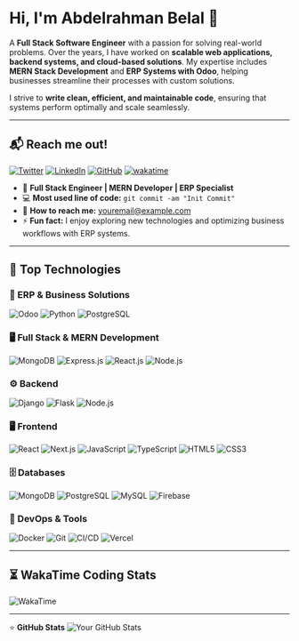 # Hi, I'm Abdelrahman Belal 👋

A **Full Stack Software Engineer** with a passion for solving real-world problems. Over the years, I have worked on **scalable web applications, backend systems, and cloud-based solutions**. My expertise includes **MERN Stack Development** and **ERP Systems with Odoo**, helping businesses streamline their processes with custom solutions.

I strive to **write clean, efficient, and maintainable code**, ensuring that systems perform optimally and scale seamlessly.

---

## 📬 Reach me out!
[![Twitter](https://img.shields.io/badge/Twitter-%231DA1F2.svg?&style=flat-square&logo=Twitter&logoColor=white)]([your-twitter-link](https://x.com/Abduheg2023)) 
[![LinkedIn](https://img.shields.io/badge/LinkedIn-%230A66C2.svg?&style=flat-square&logo=LinkedIn&logoColor=white)](https://www.linkedin.com/in/abdelrahmanbelal/)
[![GitHub](https://img.shields.io/badge/GitHub-%23181717.svg?&style=flat-square&logo=GitHub&logoColor=white)](https://github.com/Abduhtech)
[![wakatime](https://wakatime.com/badge/user/ff4e7538-80af-455c-9b34-832c5e5d5b62.svg)](https://wakatime.com/@ff4e7538-80af-455c-9b34-832c5e5d5b62)

- 🚀 **Full Stack Engineer | MERN Developer | ERP Specialist**
- 💻 **Most used line of code:** `git commit -am "Init Commit"`
- 📩 **How to reach me:** [youremail@example.com](abdoo.sa21@gmail.com)
- ⚡ **Fun fact:** I enjoy exploring new technologies and optimizing business workflows with ERP systems.

---

## 🚀 Top Technologies

### 🏢 ERP & Business Solutions
![Odoo](https://img.shields.io/badge/-Odoo-333?style=flat-square&logo=odoo)
![Python](https://img.shields.io/badge/-Python-333?style=flat-square&logo=python)
![PostgreSQL](https://img.shields.io/badge/-PostgreSQL-333?style=flat-square&logo=postgresql)

### 🖥️ Full Stack & MERN Development
![MongoDB](https://img.shields.io/badge/-MongoDB-333?style=flat-square&logo=mongodb)
![Express.js](https://img.shields.io/badge/-Express.js-333?style=flat-square&logo=express)
![React.js](https://img.shields.io/badge/-React.js-333?style=flat-square&logo=react)
![Node.js](https://img.shields.io/badge/-Node.js-333?style=flat-square&logo=node.js)

### ⚙️ Backend
![Django](https://img.shields.io/badge/-Django-333?style=flat-square&logo=django)
![Flask](https://img.shields.io/badge/-Flask-333?style=flat-square&logo=flask)
![Node.js](https://img.shields.io/badge/-Node.js-333?style=flat-square&logo=node.js)

### 🖥️ Frontend
![React](https://img.shields.io/badge/-React-333?style=flat-square&logo=react)
![Next.js](https://img.shields.io/badge/-Next.js-333?style=flat-square&logo=next.js)
![JavaScript](https://img.shields.io/badge/-JavaScript-333?style=flat-square&logo=javascript)
![TypeScript](https://img.shields.io/badge/-TypeScript-333?style=flat-square&logo=typescript)
![HTML5](https://img.shields.io/badge/-HTML5-333?style=flat-square&logo=html5)
![CSS3](https://img.shields.io/badge/-CSS3-333?style=flat-square&logo=css3)

### 🗄️ Databases
![MongoDB](https://img.shields.io/badge/-MongoDB-333?style=flat-square&logo=mongodb)
![PostgreSQL](https://img.shields.io/badge/-PostgreSQL-333?style=flat-square&logo=postgresql)
![MySQL](https://img.shields.io/badge/-MySQL-333?style=flat-square&logo=mysql)
![Firebase](https://img.shields.io/badge/-Firebase-333?style=flat-square&logo=firebase)

### 🔧 DevOps & Tools
![Docker](https://img.shields.io/badge/-Docker-333?style=flat-square&logo=docker)
![Git](https://img.shields.io/badge/-Git-333?style=flat-square&logo=git)
![CI/CD](https://img.shields.io/badge/-CI/CD-333?style=flat-square&logo=githubactions)
![Vercel](https://img.shields.io/badge/-Vercel-333?style=flat-square&logo=vercel)


---

## ⏳ WakaTime Coding Stats
![WakaTime](https://github-readme-stats.vercel.app/api/wakatime?username=your-wakatime-username&layout=compact&theme=dark)

---

⭐ **GitHub Stats**
![Your GitHub Stats](https://github-readme-stats.vercel.app/api?username=your-github-username&show_icons=true&theme=dark)

